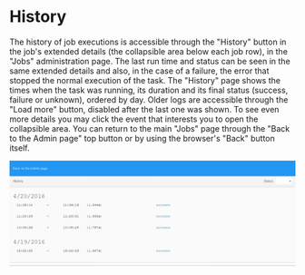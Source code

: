 # History

The history of job executions is accessible through the "History" button in the job's extended details (the collapsible area below each job row), in the "Jobs" administration page. The last run time and status can be seen in the same extended details and also, in the case of a failure, the error that stopped the normal execution of the task. 
The "History" page shows the times when the task was running, its duration and its final status (success, failure or unknown), ordered by day. Older logs are accessible through the "Load more" button, disabled after the last one was shown. To see even more details you may click the event that interests you to open the collapsible area. You can return to the main "Jobs" page through the "Back to the Admin page"  top button or by using the browser's "Back" button itself.

![](History.png)
